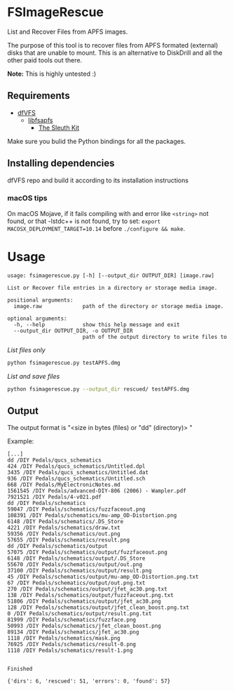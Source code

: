# FSImageRescue

List and Recover Files from APFS images. 

The purpose of this tool is to recover files from APFS formated (external) disks that are unable to mount.
This is an alternative to DiskDrill and all the other paid tools out there.

**Note:** This is highly untested :)

## Requirements
- [dfVFS](https://github.com/log2timeline/dfvfs/wiki)
   - [libfsapfs](https://github.com/libyal/libfsapfs)
      - [The Sleuth Kit](https://github.com/sleuthkit/sleuthkit/)

Make sure you bulid the Python bindings for all the packages.

## Installing dependencies
dfVFS repo and build it according to its installation instructions

### macOS tips

On macOS Mojave, if it fails compiling with and error like `<string>` not found, or that -lstdc++ is not found,
try to set: `export MACOSX_DEPLOYMENT_TARGET=10.14` before `./configure && make`.

# Usage
```
usage: fsimagerescue.py [-h] [--output_dir OUTPUT_DIR] [image.raw]

List or Recover file entries in a directory or storage media image.

positional arguments:
  image.raw             path of the directory or storage media image.

optional arguments:
  -h, --help            show this help message and exit
  --output_dir OUTPUT_DIR, -o OUTPUT_DIR
                        path of the output directory to write files to
```

*List files only*
```bash
python fsimagerescue.py testAPFS.dmg
```

*List and save files*
```bash
python fsimagerescue.py --output_dir rescued/ testAPFS.dmg
```


## Output

The output format is "<size in bytes (files) or "dd" (directory)> <path>"

Example:
```
[...]
dd /DIY Pedals/qucs_schematics
424 /DIY Pedals/qucs_schematics/Untitled.dpl
3435 /DIY Pedals/qucs_schematics/Untitled.dat
936 /DIY Pedals/qucs_schematics/Untitled.sch
668 /DIY Pedals/MyElectronicNotes.md
1561545 /DIY Pedals/advanced-DIY-806 (2006) - Wampler.pdf
7921521 /DIY Pedals/4-v021.pdf
dd /DIY Pedals/schematics
59047 /DIY Pedals/schematics/fuzzfaceout.png
108391 /DIY Pedals/schematics/mu-amp_OD-Distortion.png
6148 /DIY Pedals/schematics/.DS_Store
4221 /DIY Pedals/schematics/draw.txt
59356 /DIY Pedals/schematics/out.png
57655 /DIY Pedals/schematics/result.png
dd /DIY Pedals/schematics/output
57075 /DIY Pedals/schematics/output/fuzzfaceout.png
6148 /DIY Pedals/schematics/output/.DS_Store
55670 /DIY Pedals/schematics/output/out.png
37100 /DIY Pedals/schematics/output/result.png
45 /DIY Pedals/schematics/output/mu-amp_OD-Distortion.png.txt
67 /DIY Pedals/schematics/output/out.png.txt
270 /DIY Pedals/schematics/output/jfet_ac30.png.txt
138 /DIY Pedals/schematics/output/fuzzfaceout.png.txt
51806 /DIY Pedals/schematics/output/jfet_ac30.png
128 /DIY Pedals/schematics/output/jfet_clean_boost.png.txt
0 /DIY Pedals/schematics/output/result.png.txt
81999 /DIY Pedals/schematics/fuzzface.png
50993 /DIY Pedals/schematics/jfet_clean_boost.png
89134 /DIY Pedals/schematics/jfet_ac30.png
1118 /DIY Pedals/schematics/mask.png
76925 /DIY Pedals/schematics/result-0.png
1118 /DIY Pedals/schematics/result-1.png


Finished

{'dirs': 6, 'rescued': 51, 'errors': 0, 'found': 57}
```